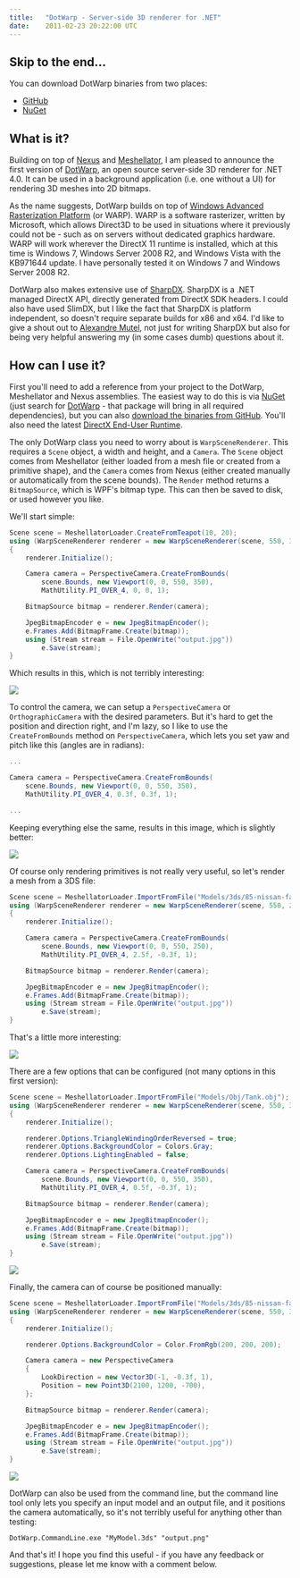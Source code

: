 ```yaml
---
title:   "DotWarp - Server-side 3D renderer for .NET"
date:    2011-02-23 20:22:00 UTC
---
```


## Skip to the end...

You can download DotWarp binaries from two places:

* [GitHub](https://github.com/tgjones/dotwarp/downloads)
* [NuGet](http://www.nuget.org/Packages/Packages/Details/DotWarp-1-1-0-0)

## What is it?

Building on top of [Nexus](/blog/archive/2011/02/22/nexus---vector-and-matrix-maths-library) and [Meshellator](/blog/archive/2011/02/22/meshellator---open-source-d-asset-import), I am pleased to announce the first version of [DotWarp](https://github.com/tgjones/dotwarp), an open source server-side 3D renderer for .NET 4.0. It can be used in a background application (i.e. one without a UI) for rendering 3D meshes into 2D bitmaps.

As the name suggests, DotWarp builds on top of [Windows Advanced Rasterization Platform](http://msdn.microsoft.com/en-us/library/gg615082.aspx) (or WARP). WARP is a software rasterizer, written by Microsoft, which allows Direct3D to be used in situations where it previously could not be - such as on servers without dedicated graphics hardware. WARP will work wherever the DirectX 11 runtime is installed, which at this time is Windows 7, Windows Server 2008 R2, and Windows Vista with the KB971644 update. I have personally tested it on Windows 7 and Windows Server 2008 R2.

DotWarp also makes extensive use of [SharpDX](http://code.google.com/p/sharpdx/). SharpDX is a .NET managed DirectX API, directly generated from DirectX SDK headers. I could also have used SlimDX, but I like the fact that SharpDX is platform independent, so doesn't require separate builds for x86 and x64. I'd like to give a shout out to [Alexandre Mutel](http://code4k.blogspot.com/), not just for writing SharpDX but also for being very helpful answering my (in some cases dumb) questions about it.

## How can I use it?

First you'll need to add a reference from your project to the DotWarp, Meshellator and Nexus assemblies. The easiest way to do this is via [NuGet](http://www.nuget.org/) (just search for [DotWarp](http://www.nuget.org/Packages/Packages/Details/DotWarp-1-1-0-0) - that package will bring in all required dependencies), but you can also [download the binaries from GitHub](https://github.com/tgjones/dotwarp/downloads). You'll also need the latest [DirectX End-User Runtime](http://www.microsoft.com/downloads/en/details.aspx?FamilyID=2DA43D38-DB71-4C1B-BC6A-9B6652CD92A3).

The only DotWarp class you need to worry about is `WarpSceneRenderer`. This requires a `Scene` object, a width and height, and a `Camera`. The `Scene` object comes from Meshellator (either loaded from a mesh file or created from a primitive shape), and the `Camera` comes from Nexus (either created manually or automatically from the scene bounds). The `Render` method returns a `BitmapSource`, which is WPF's bitmap type. This can then be saved to disk, or used however you like.

We'll start simple:

``` csharp
Scene scene = MeshellatorLoader.CreateFromTeapot(10, 20);
using (WarpSceneRenderer renderer = new WarpSceneRenderer(scene, 550, 350))
{
	renderer.Initialize();

	Camera camera = PerspectiveCamera.CreateFromBounds(
		scene.Bounds, new Viewport(0, 0, 550, 350),
		MathUtility.PI_OVER_4, 0, 0, 1);

	BitmapSource bitmap = renderer.Render(camera);

	JpegBitmapEncoder e = new JpegBitmapEncoder();
	e.Frames.Add(BitmapFrame.Create(bitmap));
	using (Stream stream = File.OpenWrite("output.jpg"))
		e.Save(stream);
}
```

Which results in this, which is not terribly interesting:

![](/assets/posts/dotwarp1.jpg)

To control the camera, we can setup a `PerspectiveCamera` or `OrthographicCamera` with the desired parameters. But it's hard to get the position and direction right, and I'm lazy, so I like to use the `CreateFromBounds` method on `PerspectiveCamera`, which lets you set yaw and pitch like this (angles are in radians):

``` csharp
...

Camera camera = PerspectiveCamera.CreateFromBounds(
	scene.Bounds, new Viewport(0, 0, 550, 350),
	MathUtility.PI_OVER_4, 0.3f, 0.3f, 1);

...
```

Keeping everything else the same, results in this image, which is slightly better:

![](/assets/posts/dotwarp2.jpg)

Of course only rendering primitives is not really very useful, so let's render a mesh from a 3DS file:

``` csharp
Scene scene = MeshellatorLoader.ImportFromFile("Models/3ds/85-nissan-fairlady.3ds");
using (WarpSceneRenderer renderer = new WarpSceneRenderer(scene, 550, 250))
{
	renderer.Initialize();

	Camera camera = PerspectiveCamera.CreateFromBounds(
		scene.Bounds, new Viewport(0, 0, 550, 250),
		MathUtility.PI_OVER_4, 2.5f, -0.3f, 1);

	BitmapSource bitmap = renderer.Render(camera);

	JpegBitmapEncoder e = new JpegBitmapEncoder();
	e.Frames.Add(BitmapFrame.Create(bitmap));
	using (Stream stream = File.OpenWrite("output.jpg"))
		e.Save(stream);
}
```

That's a little more interesting:

![](/assets/posts/dotwarp3.jpg)

There are a few options that can be configured (not many options in this first version):

``` csharp
Scene scene = MeshellatorLoader.ImportFromFile("Models/Obj/Tank.obj");
using (WarpSceneRenderer renderer = new WarpSceneRenderer(scene, 550, 350))
{
	renderer.Initialize();

	renderer.Options.TriangleWindingOrderReversed = true;
	renderer.Options.BackgroundColor = Colors.Gray;
	renderer.Options.LightingEnabled = false;

	Camera camera = PerspectiveCamera.CreateFromBounds(
		scene.Bounds, new Viewport(0, 0, 550, 350),
		MathUtility.PI_OVER_4, 0.5f, -0.3f, 1);

	BitmapSource bitmap = renderer.Render(camera);

	JpegBitmapEncoder e = new JpegBitmapEncoder();
	e.Frames.Add(BitmapFrame.Create(bitmap));
	using (Stream stream = File.OpenWrite("output.jpg"))
		e.Save(stream);
}
```

![](/assets/posts/dotwarp4.jpg)

Finally, the camera can of course be positioned manually:

``` csharp
Scene scene = MeshellatorLoader.ImportFromFile("Models/3ds/85-nissan-fairlady.3ds");
using (WarpSceneRenderer renderer = new WarpSceneRenderer(scene, 550, 350))
{
	renderer.Initialize();

	renderer.Options.BackgroundColor = Color.FromRgb(200, 200, 200);

	Camera camera = new PerspectiveCamera
	{
		LookDirection = new Vector3D(-1, -0.3f, 1),
		Position = new Point3D(2100, 1200, -700),
	};

	BitmapSource bitmap = renderer.Render(camera);

	JpegBitmapEncoder e = new JpegBitmapEncoder();
	e.Frames.Add(BitmapFrame.Create(bitmap));
	using (Stream stream = File.OpenWrite("output.jpg"))
		e.Save(stream);
}
```

![](/assets/posts/dotwarp5.jpg)

DotWarp can also be used from the command line, but the command line tool only lets you specify an input model and an output file, and it positions the camera automatically, so it's not terribly useful for anything other than testing:

```
DotWarp.CommandLine.exe "MyModel.3ds" "output.png"
```

And that's it! I hope you find this useful - if you have any feedback or suggestions, please let me know with a comment below.